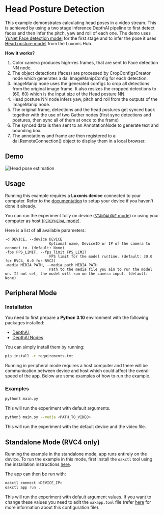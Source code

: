 # Head Posture Detection

This example demonstrates calculating head poses in a video stream. This is achieved by using a two stage inference DepthAI pipeline to first detect faces and then infer the pitch, yaw and roll of each one. The demo uses [YuNet Face detection model](https://zoo-rvc4.luxonis.com/luxonis/yunet/5d635f3c-45c0-41d2-8800-7ca3681b1915) for the first stage and to infer the pose it uses [Head posture model](https://zoo-rvc4.luxonis.com/luxonis/head-pose-estimation/068ac18a-de71-4a6e-9f0f-42776c0ef980) from the Luxonis Hub.

**How it works?**

1. Color camera produces high-res frames, that are sent to Face detection NN node.
1. The object detections (faces) are processed by CropConfigsCreator node which generates a dai.ImageManipConfig for each detection.
1. ImageManip node uses the generated configs to crop all detections from the original image frame. It also resizes the cropped detections to (60, 60) which is the input size of the Head posture NN.
1. Head posture NN node infers yaw, pitch and roll from the outputs of the ImageManip node.
1. The original frame, detections and the head postures get synced back together with the use of two Gather nodes (first sync detections and postures, then sync all of them at once to the frame)
1. The synced data is then sent to an AnnotationNode to generate text and bounding box.
1. The annotations and frame are then registered to a dai.RemoteConnection() object to display them in a local browser.

## Demo

<!-- ![Head pose estimation](https://user-images.githubusercontent.com/18037362/172148301-45adb7ce-3aab-478f-8cad-0c05f349ce50.gif) -->

![Head pose estimation](media/head_pose.gif)

## Usage

Running this example requires a **Luxonis device** connected to your computer. Refer to the [documentation](https://docs.luxonis.com/software-v3/) to setup your device if you haven't done it already.

You can run the experiment fully on device ([`STANDALONE` mode](#standalone-mode-rvc4-only)) or using your computer as host ([`PERIPHERAL` mode](#peripheral-mode)).

Here is a list of all available parameters:

```
-d DEVICE, --device DEVICE
                    Optional name, DeviceID or IP of the camera to connect to. (default: None)
-fps FPS_LIMIT, --fps_limit FPS_LIMIT
                    FPS limit for the model runtime. (default: 30.0 for RVC4, 6.0 for RVC2)
-media MEDIA_PATH, --media_path MEDIA_PATH
                    Path to the media file you aim to run the model on. If not set, the model will run on the camera input. (default: None)
```

## Peripheral Mode

### Installation

You need to first prepare a **Python 3.10** environment with the following packages installed:

- [DepthAI](https://pypi.org/project/depthai/),
- [DepthAI Nodes](https://pypi.org/project/depthai-nodes/).

You can simply install them by running:

```bash
pip install -r requirements.txt
```

Running in peripheral mode requires a host computer and there will be communication between device and host which could affect the overall speed of the app. Below are some examples of how to run the example.

### Examples

```bash
python3 main.py
```

This will run the experiment with default arguments.

```bash
python3 main.py --media <PATH_TO_VIDEO>
```

This will run the experiment with the default device and the video file.

## Standalone Mode (RVC4 only)

Running the example in the standalone mode, app runs entirely on the device.
To run the example in this mode, first install the `oakctl` tool using the installation instructions [here](https://docs.luxonis.com/software-v3/oak-apps/oakctl).

The app can then be run with:

```bash
oakctl connect <DEVICE_IP>
oakctl app run .
```

This will run the experiment with default argument values. If you want to change these values you need to edit the `oakapp.toml` file (refer [here](https://docs.luxonis.com/software-v3/oak-apps/configuration/) for more information about this configuration file).
